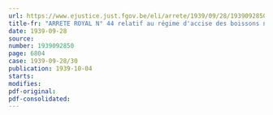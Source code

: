 ```yaml
---
url: https://www.ejustice.just.fgov.be/eli/arrete/1939/09/28/1939092850/justel
title-fr: "ARRETE ROYAL N° 44 relatif au régime d'accise des boissons non alcoolisées <modifié par L 22-12-1989, art. 47>"
date: 1939-09-28
source:
number: 1939092850
page: 6804
case: 1939-09-28/30
publication: 1939-10-04
starts:
modifies:
pdf-original:
pdf-consolidated:
---
```


